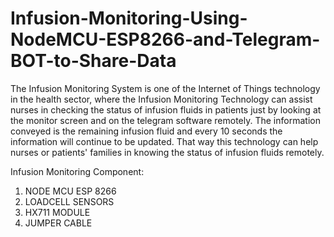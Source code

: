# Infusion-Monitoring-Using-NodeMCU-ESP8266-and-Telegram-BOT-to-Share-Data

The Infusion Monitoring System is one of the Internet of Things technology in the health sector, where the Infusion Monitoring Technology can assist nurses in checking the status of infusion fluids in patients just by looking at the monitor screen and on the telegram software remotely. The information conveyed is the remaining infusion fluid and every 10 seconds the information will continue to be updated. That way this technology can help nurses or patients' families in knowing the status of infusion fluids remotely.

Infusion Monitoring Component:
1. NODE MCU ESP 8266
2. LOADCELL SENSORS
3. HX711 MODULE
4. JUMPER CABLE

